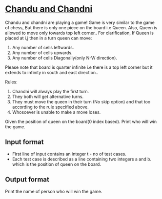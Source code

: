 # [Chandu and Chandni][link]

Chandu and chandni are playing a game! Game is very similar to the game of chess, But there is only one piece on the board i.e Queen. Also, Queen is allowed to move only towards top left corner..
For clarification, If Queen is placed at i,j then in a turn queen can move:

1. Any number of cells leftwards.
2. Any number of cells upwards.
3. Any number of cells Diagonally(only N-W direction).

Please note that board is quarter infinite i.e there is a top left corner but it extends to infinity in south and east direction..

Rules:

1. Chandni will always play the first turn.
2. They both will get alternative turns.
3. They must move the queen in their turn (No skip option) and that too according to the rule specified above.
4. Whosoever is unable to make a move loses.

Given the position of queen on the board(0 index based). Print who will win the game.

## Input format

- First line of input contains an integer t - no of test cases.
- Each test case is described as a line containing two integers a and b. which is the position of queen on the board.

## Output format

Print the name of person who will win the game.

[link]: https://www.hackerearth.com/practice/data-structures/hash-tables/basics-of-hash-tables/practice-problems/algorithm/chandu-and-chandni/
